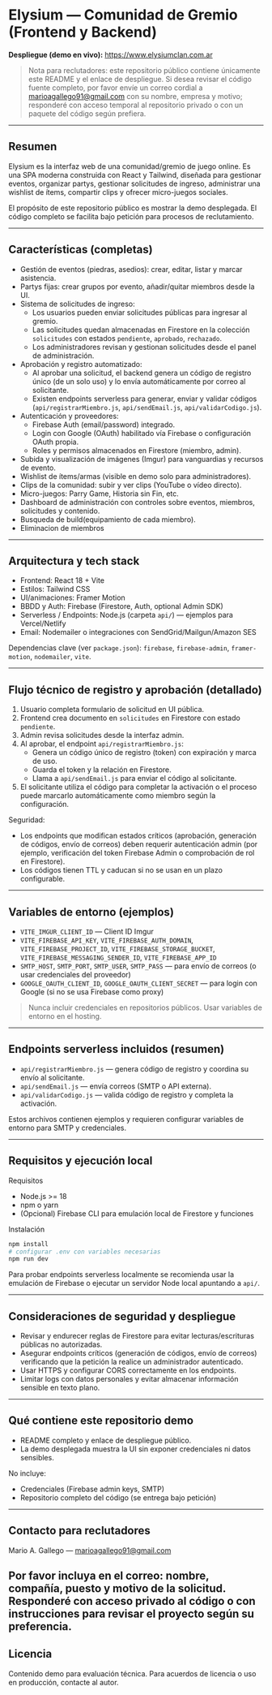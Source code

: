 # Elysium — Comunidad de Gremio (Frontend y Backend)

**Despliegue (demo en vivo):** https://www.elysiumclan.com.ar

> Nota para reclutadores: este repositorio público contiene únicamente este README y el enlace de despliegue. Si desea revisar el código fuente completo, por favor envíe un correo cordial a marioagallego91@gmail.com con su nombre, empresa y motivo; responderé con acceso temporal al repositorio privado o con un paquete del código según prefiera.

---

## Resumen

Elysium es la interfaz web de una comunidad/gremio de juego online. Es una SPA moderna construida con React y Tailwind, diseñada para gestionar eventos, organizar partys, gestionar solicitudes de ingreso, administrar una wishlist de ítems, compartir clips y ofrecer micro-juegos sociales.

El propósito de este repositorio público es mostrar la demo desplegada. El código completo se facilita bajo petición para procesos de reclutamiento.

---

## Características (completas)

- Gestión de eventos (piedras, asedios): crear, editar, listar y marcar asistencia.
- Partys fijas: crear grupos por evento, añadir/quitar miembros desde la UI.
- Sistema de solicitudes de ingreso:
  - Los usuarios pueden enviar solicitudes públicas para ingresar al gremio.
  - Las solicitudes quedan almacenadas en Firestore en la colección `solicitudes` con estados `pendiente`, `aprobado`, `rechazado`.
  - Los administradores revisan y gestionan solicitudes desde el panel de administración.
- Aprobación y registro automatizado:
  - Al aprobar una solicitud, el backend genera un código de registro único (de un solo uso) y lo envía automáticamente por correo al solicitante.
  - Existen endpoints serverless para generar, enviar y validar códigos (`api/registrarMiembro.js`, `api/sendEmail.js`, `api/validarCodigo.js`).
- Autenticación y proveedores:
  - Firebase Auth (email/password) integrado.
  - Login con Google (OAuth) habilitado vía Firebase o configuración OAuth propia.
  - Roles y permisos almacenados en Firestore (miembro, admin).
- Subida y visualización de imágenes (Imgur) para vanguardias y recursos de evento.
- Wishlist de ítems/armas (visible en demo solo para administradores).
- Clips de la comunidad: subir y ver clips (YouTube o vídeo directo).
- Micro-juegos: Parry Game, Historia sin Fin, etc.
- Dashboard de administración con controles sobre eventos, miembros, solicitudes y contenido.
- Busqueda de build(equipamiento de cada miembro).
- Eliminacion de miembros

---

## Arquitectura y tech stack

- Frontend: React 18 + Vite
- Estilos: Tailwind CSS
- UI/animaciones: Framer Motion
- BBDD y Auth: Firebase (Firestore, Auth, optional Admin SDK)
- Serverless / Endpoints: Node.js (carpeta `api/`) — ejemplos para Vercel/Netlify
- Email: Nodemailer o integraciones con SendGrid/Mailgun/Amazon SES

Dependencias clave (ver `package.json`): `firebase`, `firebase-admin`, `framer-motion`, `nodemailer`, `vite`.

---

## Flujo técnico de registro y aprobación (detallado)

1. Usuario completa formulario de solicitud en UI pública.
2. Frontend crea documento en `solicitudes` en Firestore con estado `pendiente`.
3. Admin revisa solicitudes desde la interfaz admin.
4. Al aprobar, el endpoint `api/registrarMiembro.js`:
   - Genera un código único de registro (token) con expiración y marca de uso.
   - Guarda el token y la relación en Firestore.
   - Llama a `api/sendEmail.js` para enviar el código al solicitante.
5. El solicitante utiliza el código para completar la activación o el proceso puede marcarlo automáticamente como miembro según la configuración.

Seguridad:
- Los endpoints que modifican estados críticos (aprobación, generación de códigos, envío de correos) deben requerir autenticación admin (por ejemplo, verificación del token Firebase Admin o comprobación de rol en Firestore).
- Los códigos tienen TTL y caducan si no se usan en un plazo configurable.

---

## Variables de entorno (ejemplos)

- `VITE_IMGUR_CLIENT_ID` — Client ID Imgur
- `VITE_FIREBASE_API_KEY`, `VITE_FIREBASE_AUTH_DOMAIN`, `VITE_FIREBASE_PROJECT_ID`, `VITE_FIREBASE_STORAGE_BUCKET`, `VITE_FIREBASE_MESSAGING_SENDER_ID`, `VITE_FIREBASE_APP_ID`
- `SMTP_HOST`, `SMTP_PORT`, `SMTP_USER`, `SMTP_PASS` — para envío de correos (o usar credenciales del proveedor)
- `GOOGLE_OAUTH_CLIENT_ID`, `GOOGLE_OAUTH_CLIENT_SECRET` — para login con Google (si no se usa Firebase como proxy)

> Nunca incluir credenciales en repositorios públicos. Usar variables de entorno en el hosting.

---

## Endpoints serverless incluidos (resumen)

- `api/registrarMiembro.js` — genera código de registro y coordina su envío al solicitante.
- `api/sendEmail.js` — envía correos (SMTP o API externa).
- `api/validarCodigo.js` — valida código de registro y completa la activación.

Estos archivos contienen ejemplos y requieren configurar variables de entorno para SMTP y credenciales.

---

## Requisitos y ejecución local

Requisitos
- Node.js >= 18
- npm o yarn
- (Opcional) Firebase CLI para emulación local de Firestore y funciones

Instalación

```bash
npm install
# configurar .env con variables necesarias
npm run dev
```

Para probar endpoints serverless localmente se recomienda usar la emulación de Firebase o ejecutar un servidor Node local apuntando a `api/`.

---

## Consideraciones de seguridad y despliegue

- Revisar y endurecer reglas de Firestore para evitar lecturas/escrituras públicas no autorizadas.
- Asegurar endpoints críticos (generación de códigos, envío de correos) verificando que la petición la realice un administrador autenticado.
- Usar HTTPS y configurar CORS correctamente en los endpoints.
- Limitar logs con datos personales y evitar almacenar información sensible en texto plano.

---

## Qué contiene este repositorio demo

- README completo y enlace de despliegue público.
- La demo desplegada muestra la UI sin exponer credenciales ni datos sensibles.

No incluye:
- Credenciales (Firebase admin keys, SMTP)
- Repositorio completo del código (se entrega bajo petición)

---

## Contacto para reclutadores

Mario A. Gallego — marioagallego91@gmail.com

Por favor incluya en el correo: nombre, compañía, puesto y motivo de la solicitud. Responderé con acceso privado al código o con instrucciones para revisar el proyecto según su preferencia.
---


## Licencia

Contenido demo para evaluación técnica. Para acuerdos de licencia o uso en producción, contacte al autor.
